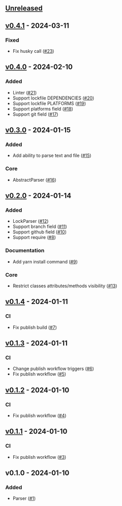 ## [Unreleased](https://github.com/faissaloux/gemfile/compare/v0.4.1...main)

## [v0.4.1](https://github.com/faissaloux/gemfile/compare/v0.4.0...v0.4.1) - 2024-03-11
### Fixed
- Fix husky call ([#23](https://github.com/faissaloux/gemfile/pull/23))

## [v0.4.0](https://github.com/faissaloux/gemfile/compare/v0.3.0...v0.4.0) - 2024-02-10
### Added
- Linter ([#21](https://github.com/faissaloux/gemfile/pull/21))
- Support lockfile DEPENDENCIES ([#20](https://github.com/faissaloux/gemfile/pull/20))
- Support lockfile PLATFORMS ([#19](https://github.com/faissaloux/gemfile/pull/19))
- Support platforms field ([#18](https://github.com/faissaloux/gemfile/pull/18))
- Support git field ([#17](https://github.com/faissaloux/gemfile/pull/17))

## [v0.3.0](https://github.com/faissaloux/gemfile/compare/v0.2.0...v0.3.0) - 2024-01-15
### Added
- Add ability to parse text and file ([#15](https://github.com/faissaloux/gemfile/pull/15))

### Core
- AbstractParser ([#16](https://github.com/faissaloux/gemfile/pull/16))

## [v0.2.0](https://github.com/faissaloux/gemfile/compare/v0.1.4...v0.2.0) - 2024-01-14
### Added
- LockParser ([#12](https://github.com/faissaloux/gemfile/pull/12))
- Support branch field ([#11](https://github.com/faissaloux/gemfile/pull/11))
- Support github field ([#10](https://github.com/faissaloux/gemfile/pull/10))
- Support require ([#8](https://github.com/faissaloux/gemfile/pull/8))

### Documentation
- Add yarn install command ([#9](https://github.com/faissaloux/gemfile/pull/9))

### Core
- Restrict classes attributes/methods visibility ([#13](https://github.com/faissaloux/gemfile/pull/13))

## [v0.1.4](https://github.com/faissaloux/gemfile/compare/v0.1.3...v0.1.4) - 2024-01-11
### CI
- Fix publish build ([#7](https://github.com/faissaloux/gemfile/pull/7))

## [v0.1.3](https://github.com/faissaloux/gemfile/compare/v0.1.2...v0.1.3) - 2024-01-11
### CI
- Change publish workflow triggers ([#6](https://github.com/faissaloux/gemfile/pull/6))
- Fix publish workflow ([#5](https://github.com/faissaloux/gemfile/pull/5))

## [v0.1.2](https://github.com/faissaloux/gemfile/compare/v0.1.1...v0.1.2) - 2024-01-10
### CI
- Fix publish workflow ([#4](https://github.com/faissaloux/gemfile/pull/4))

## [v0.1.1](https://github.com/faissaloux/gemfile/compare/v0.1.0...v0.1.1) - 2024-01-10
### CI
- Fix publish workflow ([#3](https://github.com/faissaloux/gemfile/pull/3))

## v0.1.0 - 2024-01-10
### Added
- Parser ([#1](https://github.com/faissaloux/gemfile/pull/1))
